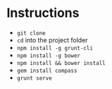 # Instructions

* `git clone`
* `cd` into the project folder
* `npm install -g grunt-cli`
* `npm install -g bower`
* `npm install && bower install`
* `gem install compass`
* `grunt serve`
